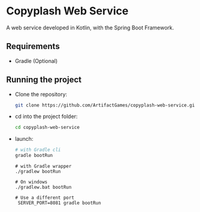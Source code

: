 # Copyplash Web Service

A web service developed in Kotlin, with the Spring Boot Framework.

## Requirements
  - Gradle (Optional)

## Running the project

 - Clone the repository:
   ```bash
   git clone https://github.com/ArtifactGames/copyplash-web-service.git
   ```
 - cd into the project folder:
   ```bash
   cd copyplash-web-service
   ```
 - launch:
 
   ```bash
   # with Gradle cli
   gradle bootRun
   ```
   ```
   # with Gradle wrapper
   ./gradlew bootRun
   ```
   ```
   # On windows
   ./gradlew.bat bootRun
   ```
   ```
   # Use a different port
    SERVER_PORT=8081 gradle bootRun
   ```
